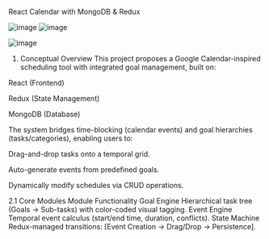 React Calendar with MongoDB & Redux


![image](https://github.com/user-attachments/assets/6eba18f8-a876-49e1-9e21-04a15fad99c6)
![image](https://github.com/user-attachments/assets/a1cbb2ed-2fe1-402b-8ea3-6feae328e466)

![image](https://github.com/user-attachments/assets/342ea9b9-daae-4ba4-80b6-22d5b68dcaeb)

1. Conceptual Overview
This project proposes a Google Calendar-inspired scheduling tool with integrated goal management, built on:

React (Frontend)

Redux (State Management)

MongoDB (Database)

The system bridges time-blocking (calendar events) and goal hierarchies (tasks/categories), enabling users to:

Drag-and-drop tasks onto a temporal grid.

Auto-generate events from predefined goals.

Dynamically modify schedules via CRUD operations.

2.1 Core Modules
Module	Functionality
Goal Engine	Hierarchical task tree (Goals → Sub-tasks) with color-coded visual tagging.
Event Engine	Temporal event calculus (start/end time, duration, conflicts).
State Machine	Redux-managed transitions: [Event Creation → Drag/Drop → Persistence].
